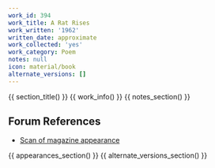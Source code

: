 ```yaml
---
work_id: 394
work_title: A Rat Rises
work_written: '1962'
written_date: approximate
work_collected: 'yes'
work_category: Poem
notes: null
icon: material/book
alternate_versions: []
---
```


{{ section_title() }}
{{ work_info() }}
{{ notes_section() }}
## Forum References
- [Scan of magazine appearance](https://bukowskiforum.com/threads/el-corno-emplumado-the-plumed-horn-no-3-july-1962-3-bukowski-poems-one-uncollected.10774/)

{{ appearances_section() }}
{{ alternate_versions_section() }}